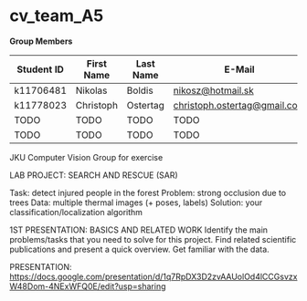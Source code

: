 # cv_team_A5

**Group Members**

| Student ID    | First Name  | Last Name      | E-Mail                  |
| --------------|-------------|----------------|-------------------------|
|   k11706481   |   Nikolas   |     Boldis     |     nikosz@hotmail.sk   |
|   k11778023   |  Christoph  |    Ostertag    | christoph.ostertag@gmail.com |
|     TODO      |     TODO    |     TODO       |     TODO                |
|     TODO      |     TODO    |     TODO       |     TODO                |

JKU Computer Vision Group for exercise


LAB PROJECT: SEARCH AND RESCUE (SAR)

Task: detect injured people in the forest
Problem: strong occlusion due to trees
Data: multiple thermal images (+ poses, labels)
Solution: your classification/localization algorithm


1ST PRESENTATION: BASICS AND RELATED WORK
Identify the main problems/tasks that you need to solve for this project.
Find related scientific publications and present a quick overview.
Get familiar with the data.

PRESENTATION: https://docs.google.com/presentation/d/1q7RpDX3D2zvAAUolOd4lCCGsvzxW48Dom-4NExWFQ0E/edit?usp=sharing

